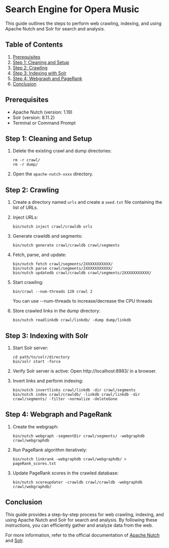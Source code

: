 # Search Engine for Opera Music

This guide outlines the steps to perform web crawling, indexing, and using Apache Nutch and Solr for search and analysis.

## Table of Contents

1. [Prerequisites](#prerequisites)
2. [Step 1: Cleaning and Setup](#step-1-cleaning-and-setup)
3. [Step 2: Crawling](#step-2-crawling)
4. [Step 3: Indexing with Solr](#step-3-indexing-with-solr)
5. [Step 4: Webgraph and PageRank](#step-4-webgraph-and-pagerank)
6. [Conclusion](#conclusion)

## Prerequisites

- Apache Nutch (version: 1.19)
- Solr (version: 8.11.2)
- Terminal or Command Prompt

## Step 1: Cleaning and Setup

1. Delete the existing crawl and dump directories:
    ```
    rm -r crawl/
    rm -r dump/
    ```

2. Open the `apache-nutch-xxxx` directory.

## Step 2: Crawling

1. Create a directory named `urls` and create a `seed.txt` file containing the list of URLs.

2. Inject URLs:
    ```
    bin/nutch inject crawl/crawldb urls
    ```

3. Generate crawldb and segments:
    ```
    bin/nutch generate crawl/crawldb crawl/segments
    ```

4. Fetch, parse, and update:
    ```
    bin/nutch fetch crawl/segments/2XXXXXXXXXXX/
    bin/nutch parse crawl/segments/2XXXXXXXXXXX/
    bin/nutch updatedb crawl/crawldb crawl/segments/2XXXXXXXXXXX/
    ```

5. Start crawling:
    ```
    bin/crawl --num-threads 120 crawl 2
    ```
    You can use --num-threads to increase/decrease the CPU threads

6. Store crawled links in the dump directory:
    ```
    bin/nutch readlinkdb crawl/linkdb/ -dump dump/linkdb
    ```

## Step 3: Indexing with Solr

1. Start Solr server:
    ```
    cd path/to/solr/directory
    bin/solr start -force
    ```

2. Verify Solr server is active: Open http://localhost:8983/ in a browser.

3. Invert links and perform indexing:
    ```
    bin/nutch invertlinks crawl/linkdb -dir crawl/segments
    bin/nutch index crawl/crawldb/ -linkdb crawl/linkdb -dir crawl/segments/ -filter -normalize -deleteGone
    ```

## Step 4: Webgraph and PageRank

1. Create the webgraph:
    ```
    bin/nutch webgraph -segmentDir crawl/segments/ -webgraphdb crawl/webgraphdb
    ```

2. Run PageRank algorithm iteratively:
    ```
    bin/nutch linkrank -webgraphdb crawl/webgraphdb/ > pageRank_scores.txt
    ```

3. Update PageRank scores in the crawled database:
    ```
    bin/nutch scoreupdater -crawldb crawl/crawldb -webgraphdb crawl/webgraphdb/
    ```

## Conclusion

This guide provides a step-by-step process for web crawling, indexing, and using Apache Nutch and Solr for search and analysis. By following these instructions, you can efficiently gather and analyze data from the web.

For more information, refer to the official documentation of [Apache Nutch](https://nutch.apache.org) and [Solr](https://lucene.apache.org/solr/).
